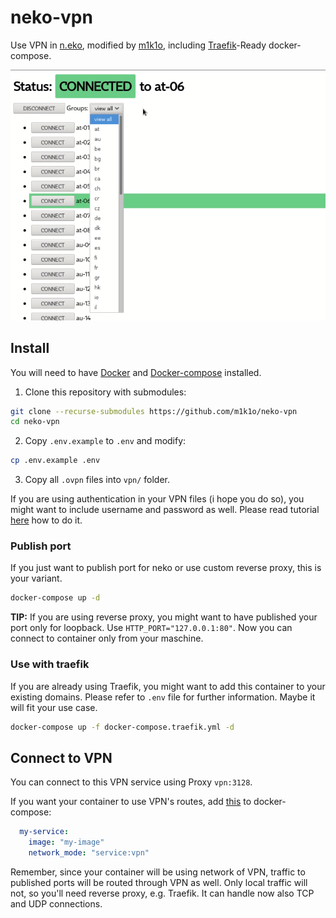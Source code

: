# neko-vpn

Use VPN in [n.eko](https://github.com/nurdism/neko), modified by [m1k1o](https://github.com/m1k1o/neko), including [Traefik](https://docs.traefik.io/)-Ready docker-compose. 

![screenshot](https://raw.githubusercontent.com/m1k1o/ovpn-nodejs/f62621f5440b717b3e3ae344ab2476f5571e1f87/screenshot.png)

## Install

You will need to have [Docker](https://docs.docker.com/engine/install/ubuntu/) and [Docker-compose](https://docs.docker.com/compose/install/) installed.

1. Clone this repository with submodules:

```sh
git clone --recurse-submodules https://github.com/m1k1o/neko-vpn
cd neko-vpn
```

2. Copy `.env.example` to `.env` and modify:

```sh
cp .env.example .env
```

3. Copy all `.ovpn` files into `vpn/` folder.

If you are using authentication in your VPN files (i hope you do so), you might want to include username and password as well. Please read tutorial [here](https://github.com/m1k1o/ovpn-nodejs/tree/f62621f5440b717b3e3ae344ab2476f5571e1f87#openvpn-authentication) how to do it.

### Publish port

If you just want to publish port for neko or use custom reverse proxy, this is your variant.

```sh
docker-compose up -d
```

**TIP:** If you are using reverse proxy, you might want to have published your port only for loopback. Use `HTTP_PORT="127.0.0.1:80"`. Now you can connect to container only from your maschine.

### Use with traefik

If you are already using Traefik, you might want to add this container to your existing domains. Please refer to `.env` file for further information. Maybe it will fit your use case.

```sh
docker-compose up -f docker-compose.traefik.yml -d
```

## Connect to VPN
You can connect to this VPN service using Proxy `vpn:3128`.

If you want your container to use VPN's routes, add [this](https://docs.docker.com/compose/compose-file/#network_mode) to docker-compose:

```yml
  my-service:
    image: "my-image"
    network_mode: "service:vpn"
```

Remember, since your container will be using network of VPN, traffic to published ports will be routed through VPN as well. Only local traffic will not, so you'll need reverse proxy, e.g. Traefik. It can handle now also TCP and UDP connections.

